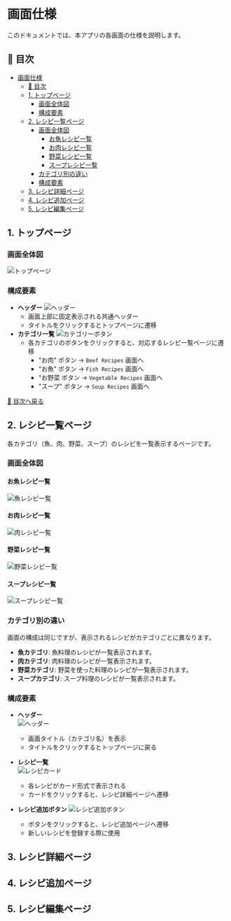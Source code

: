 # 画面仕様

このドキュメントでは、本アプリの各画面の仕様を説明します。

## 📌 目次
- [画面仕様](#画面仕様)
  - [📌 目次](#-目次)
  - [1. トップページ](#1-トップページ)
    - [画面全体図](#画面全体図)
    - [構成要素](#構成要素)
  - [2. レシピ一覧ページ](#2-レシピ一覧ページ)
    - [画面全体図](#画面全体図-1)
      - [お魚レシピ一覧](#お魚レシピ一覧)
      - [お肉レシピ一覧](#お肉レシピ一覧)
      - [野菜レシピ一覧](#野菜レシピ一覧)
      - [スープレシピ一覧](#スープレシピ一覧)
    - [カテゴリ別の違い](#カテゴリ別の違い)
    - [構成要素](#構成要素-1)
  - [3. レシピ詳細ページ](#3-レシピ詳細ページ)
  - [4. レシピ追加ページ](#4-レシピ追加ページ)
  - [5. レシピ編集ページ](#5-レシピ編集ページ)

## 1. トップページ
### 画面全体図
![トップページ](images/top-page.png)

### 構成要素
- **ヘッダー**
  ![ヘッダー](images/header.png)
  - 画面上部に固定表示される共通ヘッダー
  - タイトルをクリックするとトップページに遷移
- **カテゴリ一覧**
![カテゴリーボタン](images/category_button.png)
  - 各カテゴリのボタンをクリックすると、対応するレシピ一覧ページに遷移
    -  "お肉" ボタン → `Beef Recipes` 画面へ
    -  "お魚" ボタン → `Fish Recipes` 画面へ
    -  "お野菜 ボタン → `Vegetable Recipes` 画面へ
    -  "スープ" ボタン → `Soup Recipes` 画面へ
  

[🔼 目次へ戻る](#📌-目次)

## 2. レシピ一覧ページ
各カテゴリ（魚、肉、野菜、スープ）のレシピを一覧表示するページです。  

### 画面全体図
#### お魚レシピ一覧  
![魚レシピ一覧](images/recipe-list-fish.png) 

#### お肉レシピ一覧
![肉レシピ一覧](images/recipe-list-beef.png)

#### 野菜レシピ一覧  
![野菜レシピ一覧](images/recipe-list-vegetable.png)  

#### スープレシピ一覧  
![スープレシピ一覧](images/recipe-list-soup.png)

### カテゴリ別の違い
画面の構成は同じですが、表示されるレシピがカテゴリごとに異なります。
- **魚カテゴリ**: 魚料理のレシピが一覧表示されます。
- **肉カテゴリ**: 肉料理のレシピが一覧表示されます。
- **野菜カテゴリ**: 野菜を使った料理のレシピが一覧表示されます。
- **スープカテゴリ**: スープ料理のレシピが一覧表示されます。

### 構成要素
- **ヘッダー**  
  ![ヘッダー](images/header.png)
  - 画面タイトル（カテゴリ名）を表示  
  - タイトルをクリックするとトップページに戻る  

- **レシピ一覧**  
  ![レシピカード](images/recipe-card.png)  
  - 各レシピがカード形式で表示される  
  - カードをクリックすると、レシピ詳細ページへ遷移
- **レシピ追加ボタン**
  ![レシピ追加ボタン](images/add_recipe_button.png)
  - ボタンをクリックすると、レシピ追加ページへ遷移
  - 新しいレシピを登録する際に使用

## 3. レシピ詳細ページ

## 4. レシピ追加ページ

## 5. レシピ編集ページ